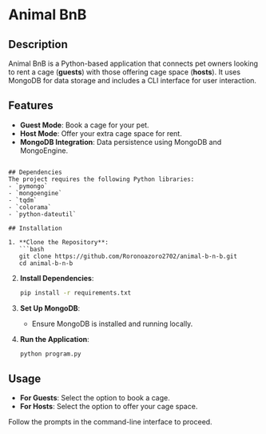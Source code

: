 # Animal BnB

## Description
Animal BnB is a Python-based application that connects pet owners looking to rent a cage (**guests**) with those offering cage space (**hosts**). It uses MongoDB for data storage and includes a CLI interface for user interaction.

## Features
- **Guest Mode**: Book a cage for your pet.
- **Host Mode**: Offer your extra cage space for rent.
- **MongoDB Integration**: Data persistence using MongoDB and MongoEngine.


```

## Dependencies
The project requires the following Python libraries:
- `pymongo`
- `mongoengine`
- `tqdm`
- `colorama`
- `python-dateutil`

## Installation

1. **Clone the Repository**:
   ```bash
   git clone https://github.com/Roronoazoro2702/animal-b-n-b.git
   cd animal-b-n-b

   ```

2. **Install Dependencies**:
   ```bash
   pip install -r requirements.txt
   ```

3. **Set Up MongoDB**:
   - Ensure MongoDB is installed and running locally.

4. **Run the Application**:
   ```bash
   python program.py
   ```

## Usage
- **For Guests**: Select the option to book a cage.
- **For Hosts**: Select the option to offer your cage space.

Follow the prompts in the command-line interface to proceed.
